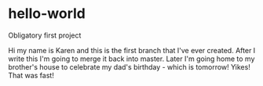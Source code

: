 hello-world
===========

Obligatory first project

Hi my name is Karen and this is the first branch that I've ever created. After I write this I'm going to merge it back into master. Later I'm going home to my brother's house to celebrate my dad's birthday - which is tomorrow! Yikes! That was fast!
